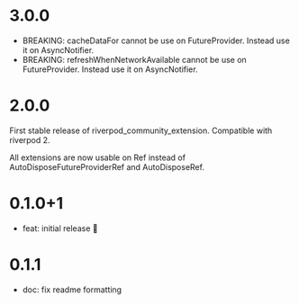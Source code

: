 # 3.0.0

 - BREAKING: cacheDataFor cannot be use on FutureProvider. Instead use it on AsyncNotifier.
 - BREAKING: refreshWhenNetworkAvailable cannot be use on FutureProvider. Instead use it on AsyncNotifier.

# 2.0.0

First stable release of riverpod_community_extension.
Compatible with riverpod 2.

All extensions are now usable on Ref instead of AutoDisposeFutureProviderRef and AutoDisposeRef.

# 0.1.0+1

- feat: initial release 🎉

# 0.1.1

- doc: fix readme formatting